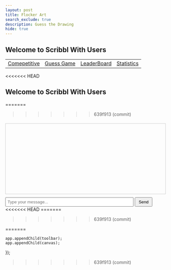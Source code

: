```yaml
---
layout: post
title: Flocker Art
search_exclude: true
description: Guess the Drawing
hide: true
---
```


## Welcome to Scribbl With Users

<table>
    <tr>
        <td><a href="{{site.baseurl}}/competition">Comepetitive</a></td>
        <td><a href="{{site.baseurl}}/guessing">Guess Game </a></td>
        <td><a href="{{site.baseurl}}/leaderboard">LeaderBoard</a></td>
        <td><a href="{{site.baseurl}}/stats">Statistics</a></td>
    </tr>
</table>

<<<<<<< HEAD

## Welcome to Scribbl With Users

=======
>>>>>>> 639f913 (commit)
<div id="app"></div>
<div id="chat-container" style="margin-top: 20px;">
    <div id="messages" style="height: 200px; overflow-y: auto; border: 1px solid #ccc; padding: 10px; margin-bottom: 10px;"></div>
    <input type="text" id="message-input" placeholder="Type your message..." style="width: 80%; padding: 5px;">
    <button id="send-button" style="padding: 5px 10px;">Send</button>
</div>
<<<<<<< HEAD
=======

>>>>>>> 639f913 (commit)
<script>
document.addEventListener('DOMContentLoaded', () => {
    const app = document.querySelector('#app');
    if (!app) {
        console.error('Error: #app container not found. Ensure the div with id "app" is in the HTML.');
        return;
    }
<<<<<<< HEAD
=======

>>>>>>> 639f913 (commit)
    const toolbar = document.createElement('div');
    toolbar.style.cssText = `
        display: flex;
        justify-content: center;
        align-items: center;
        margin-bottom: 10px;
        background: rgba(255, 255, 255, 0.3);
        padding: 10px;
        border-radius: 10px;
        gap: 10px;
        flex-wrap: wrap;
    `;
<<<<<<< HEAD
=======

>>>>>>> 639f913 (commit)
    const colorPicker = document.createElement('input');
    colorPicker.type = 'color';
    colorPicker.value = '#000000';
    colorPicker.style.cssText = `
        width: 40px;
        height: 40px;
        border: none;
        cursor: pointer;
    `;
    toolbar.appendChild(colorPicker);
<<<<<<< HEAD
    let currentColor = colorPicker.value;
    let isEraser = false;
=======

    let currentColor = colorPicker.value;
    let isEraser = false;

>>>>>>> 639f913 (commit)
    colorPicker.addEventListener('input', () => {
        currentColor = colorPicker.value;
        isEraser = false;
    });
<<<<<<< HEAD
=======

>>>>>>> 639f913 (commit)
    const brushSize = document.createElement('input');
    brushSize.type = 'range';
    brushSize.min = '1';
    brushSize.max = '50';
    brushSize.value = '5';
    brushSize.style.cssText = 'margin: 0 10px;';
    toolbar.appendChild(brushSize);
<<<<<<< HEAD
=======

>>>>>>> 639f913 (commit)
    const eraserButton = document.createElement('button');
    eraserButton.textContent = 'Eraser';
    eraserButton.style.cssText = `
        background: white;
        color: black;
        border: 2px solid #000;
        padding: 10px;
        border-radius: 5px;
        cursor: pointer;
        font-weight: bold;
    `;
    eraserButton.addEventListener('click', () => {
        isEraser = true;
    });
    toolbar.appendChild(eraserButton);
<<<<<<< HEAD
=======

>>>>>>> 639f913 (commit)
    const backgroundToggle = document.createElement('button');
    backgroundToggle.textContent = 'Toggle Background';
    backgroundToggle.style.cssText = `
        background: #000;
        color: white;
        border: none;
        padding: 10px;
        border-radius: 5px;
        cursor: pointer;
        font-weight: bold;
    `;
    backgroundToggle.addEventListener('click', () => {
        canvas.style.background = canvas.style.background === 'black' ? 'white' : 'black';
    });
    toolbar.appendChild(backgroundToggle);
<<<<<<< HEAD
    const saveButton = document.createElement('button');
    saveButton.textContent = 'Save';
    saveButton.style.cssText = `
        background: #28A745;
=======

    const saveButton = document.createElement('button');
    saveButton.textContent = 'Save';
    saveButton.style.cssText = `
        background: #28a745;
>>>>>>> 639f913 (commit)
        color: white;
        border: none;
        padding: 10px;
        border-radius: 5px;
        cursor: pointer;
        font-weight: bold;
    `;
    saveButton.addEventListener('click', () => {
        const link = document.createElement('a');
        link.download = 'drawing.jpeg';
        link.href = canvas.toDataURL();
        link.click();
    });
    toolbar.appendChild(saveButton);
<<<<<<< HEAD
    const resetButton = document.createElement('button');
    resetButton.textContent = 'Reset';
    resetButton.style.cssText = `
        background: #DC3545;
=======

    const resetButton = document.createElement('button');
    resetButton.textContent = 'Reset';
    resetButton.style.cssText = `
        background: #dc3545;
>>>>>>> 639f913 (commit)
        color: white;
        border: none;
        padding: 10px;
        border-radius: 5px;
        cursor: pointer;
        font-weight: bold;
    `;
    resetButton.addEventListener('click', () => {
        ctx.clearRect(0, 0, canvas.width, canvas.height);
    });
    toolbar.appendChild(resetButton);
<<<<<<< HEAD
=======

>>>>>>> 639f913 (commit)
    const canvas = document.createElement('canvas');
    canvas.width = 800;
    canvas.height = 600;
    canvas.style.cssText = `
        border: 2px solid black;
        background: white;
        cursor: crosshair;
    `;
    const ctx = canvas.getContext('2d');
    ctx.fillStyle = 'white';
    ctx.fillRect(0, 0, canvas.width, canvas.height);
    let drawing = false;
<<<<<<< HEAD
=======

>>>>>>> 639f913 (commit)
    canvas.addEventListener('mousedown', (e) => {
        drawing = true;
        ctx.beginPath();
        ctx.moveTo(e.offsetX, e.offsetY);
    });
<<<<<<< HEAD
=======

>>>>>>> 639f913 (commit)
    canvas.addEventListener('mousemove', (e) => {
        if (drawing) {
            ctx.strokeStyle = isEraser ? 'white' : currentColor;
            ctx.lineWidth = brushSize.value;
            ctx.lineCap = 'round';
            ctx.lineTo(e.offsetX, e.offsetY);
            ctx.stroke();
        }
    });
<<<<<<< HEAD
=======

>>>>>>> 639f913 (commit)
    canvas.addEventListener('mouseup', () => {
        drawing = false;
        ctx.closePath();
    });
<<<<<<< HEAD
    canvas.addEventListener('mouseleave', () => {
        drawing = false;
    });
    function resetCanvas() {
        ctx.clearRect(0, 0, canvas.width, canvas.height);
    }
=======

    canvas.addEventListener('mouseleave', () => {
        drawing = false;
    });

    function resetCanvas() {
        ctx.clearRect(0, 0, canvas.width, canvas.height);
    }

>>>>>>> 639f913 (commit)
    function saveDrawing() {
        const link = document.createElement('a');
        link.download = 'drawing.png';
        link.href = canvas.toDataURL();
        link.click();
    }
<<<<<<< HEAD
=======

>>>>>>> 639f913 (commit)
    backgroundToggle.addEventListener('click', () => {
        const newBackground = canvas.style.background === 'black' ? 'white' : 'black';
        canvas.style.background = newBackground;
        ctx.fillStyle = newBackground;
        ctx.fillRect(0, 0, canvas.width, canvas.height);
    });
<<<<<<< HEAD
    const messageInput = document.getElementById('message-input');
    const sendButton = document.getElementById('send-button');
    const messagesDiv = document.getElementById('messages');
=======

    const messageInput = document.getElementById('message-input');
    const sendButton = document.getElementById('send-button');
    const messagesDiv = document.getElementById('messages');

>>>>>>> 639f913 (commit)
    function sendMessage() {
        const message = messageInput.value.trim();
        if (message) {
            const messageElement = document.createElement('div');
            messageElement.textContent = `You: ${message}`;
            messagesDiv.appendChild(messageElement);
            messagesDiv.scrollTop = messagesDiv.scrollHeight;
            messageInput.value = '';
        }
    }
<<<<<<< HEAD
=======

>>>>>>> 639f913 (commit)
    sendButton.addEventListener('click', sendMessage);
    messageInput.addEventListener('keypress', (e) => {
        if (e.key === 'Enter') {
            sendMessage();
        }
    });
<<<<<<< HEAD
    app.appendChild(toolbar);
    app.appendChild(canvas);
});
</script>
=======

    app.appendChild(toolbar);
    app.appendChild(canvas);
});
</script>
>>>>>>> 639f913 (commit)
